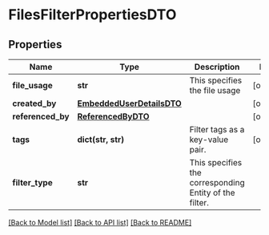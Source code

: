 # FilesFilterPropertiesDTO

## Properties
Name | Type | Description | Notes
------------ | ------------- | ------------- | -------------
**file_usage** | **str** | This specifies the file usage | [optional] 
**created_by** | [**EmbeddedUserDetailsDTO**](EmbeddedUserDetailsDTO.md) |  | [optional] 
**referenced_by** | [**ReferencedByDTO**](ReferencedByDTO.md) |  | [optional] 
**tags** | **dict(str, str)** | Filter tags as a key-value pair. | [optional] 
**filter_type** | **str** | This specifies the corresponding Entity of the filter. | 

[[Back to Model list]](../README.md#documentation-for-models) [[Back to API list]](../README.md#documentation-for-api-endpoints) [[Back to README]](../README.md)

